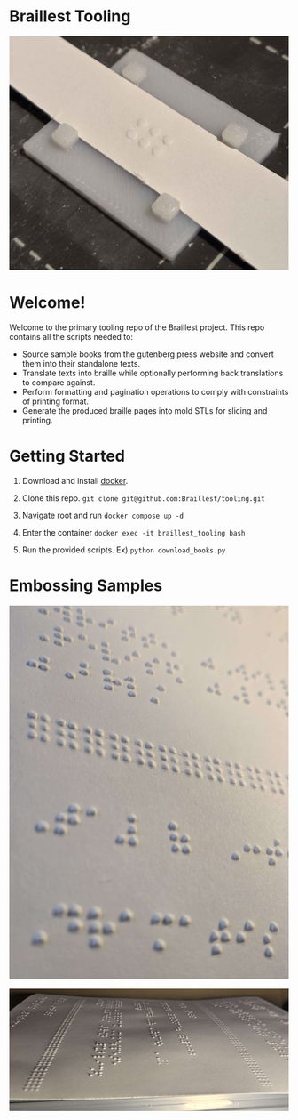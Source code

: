 # Braillest Tooling

![](docs/img/braillest-prototype-v2.jpg)

# Welcome!

Welcome to the primary tooling repo of the Braillest project. This repo contains all the scripts needed to:
- Source sample books from the gutenberg press website and convert them into their standalone texts.
- Translate texts into braille while optionally performing back translations to compare against.
- Perform formatting and pagination operations to comply with constraints of printing format.
- Generate the produced braille pages into mold STLs for slicing and printing.

# Getting Started

1. Download and install [docker](https://www.docker.com/).

2. Clone this repo. `git clone git@github.com:Braillest/tooling.git`

3. Navigate root and run `docker compose up -d`

4. Enter the container `docker exec -it braillest_tooling bash`

5. Run the provided scripts. Ex) `python download_books.py`

# Embossing Samples

![](docs/img/braillest-page-close-shot-2.jpg)

![](docs/img/braillest-page-close-shot.jpg)
